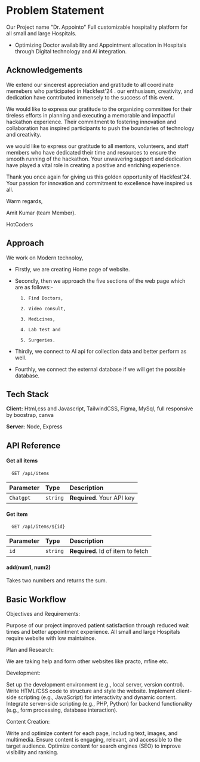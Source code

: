 
# Problem Statement

Our Project name "Dr. Appointo" 
Full customizable hospitality platform for all small and large Hospitals.

* Optimizing Doctor availability and Appointment allocation in Hospitals through Digital technology and Al integration.




## Acknowledgements

 We extend our sincerest appreciation and gratitude to all coordinate memebers who participated in Hackfest'24 . our enthusiasm, creativity, and dedication have contributed immensely to the success of this event.

We would like to express our gratitude to the organizing committee for their tireless efforts in planning and executing a memorable and impactful hackathon experience. Their commitment to fostering innovation and collaboration has inspired participants to push the boundaries of technology and creativity.

 we would like to express our gratitude to all mentors, volunteers, and staff members who have dedicated their time and resources to ensure the smooth running of the hackathon. Your unwavering support and dedication have played a vital role in creating a positive and enriching experience.

Thank you once again for giving us this golden opportunity of Hackfest'24. Your passion for innovation and commitment to excellence have inspired us all.

Warm regards,

Amit Kumar (team Member).

HotCoders



## Approach

We work on Modern technoloy,

* Firstly, we are creating Home page of website.

* Secondly, then we approach the five sections of the web page which are as follows:-
        
        1. Find Doctors,

        2. Video consult,

        3. Medicines,

        4. Lab test and

        5. Surgeries.

 * Thirdly, we connect to AI api for collection data and better perform as well.

 * Fourthly, we connect the external database if we will get the possible database.




## Tech Stack

**Client:** Html,css and Javascript, TailwindCSS, Figma, MySql, full responsive by boostrap, canva

**Server:** Node, Express


## API Reference

#### Get all items

```http
  GET /api/items
```

| Parameter | Type     | Description                |
| :-------- | :------- | :------------------------- |
| `Chatgpt` | `string` | **Required**. Your API key |

#### Get item

```http
  GET /api/items/${id}
```

| Parameter | Type     | Description                       |
| :-------- | :------- | :-------------------------------- |
| `id`      | `string` | **Required**. Id of item to fetch |

#### add(num1, num2)

Takes two numbers and returns the sum.


## Basic Workflow

 Objectives and Requirements:

Purpose of our project improved patient satisfaction through reduced wait times and better appointment experience.
All small and large Hospitals require website with low maintaince.


Plan and Research:

We are taking help and form other websites like practo, mfine etc.


Development:

Set up the development environment (e.g., local server, version control).
Write HTML/CSS code to structure and style the website.
Implement client-side scripting (e.g., JavaScript) for interactivity and dynamic content.
Integrate server-side scripting (e.g., PHP, Python) for backend functionality (e.g., form processing, database interaction).

Content Creation:

Write and optimize content for each page, including text, images, and multimedia.
Ensure content is engaging, relevant, and accessible to the target audience.
Optimize content for search engines (SEO) to improve visibility and ranking.


